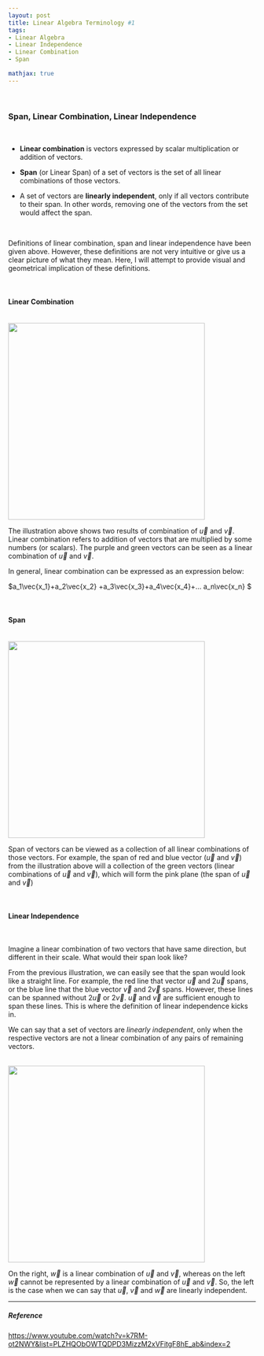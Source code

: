 ```yaml
---
layout: post
title: Linear Algebra Terminology #1
tags:
- Linear Algebra
- Linear Independence
- Linear Combination
- Span

mathjax: true
---
```


<br>

### Span, Linear Combination, Linear Independence

<br>

- **Linear combination** is vectors expressed by scalar multiplication or addition of vectors.

- **Span** (or Linear Span) of a set of vectors is the set of all linear combinations of those vectors.

- A set of vectors are **linearly independent**, only if all vectors contribute to their span. In other words, removing one of the vectors from the set would affect the span. 

<br>

Definitions of linear combination, span and linear independence have been given above. However, these definitions are not very intuitive or give us a clear picture of what they mean. Here, I will attempt to provide visual and geometrical implication of these definitions. 

<br>

#### Linear Combination

<br>

<img src= 'http://jtdaugherty.github.io/generated-images/tikz-0781b3210790e594d827f2e0f4bc3eb2eb455d98.png' width='400'> 

<br>

The illustration above shows two results of combination of  $\vec{u}$ and $\vec{v}$.
Linear combination refers to addition of vectors that are multiplied by some numbers (or scalars). The purple and green vectors can be seen as a linear combination of $\vec{u}$ and $\vec{v}$.

In general, linear combination can be expressed as an expression below:

$a_1\vec{x_1}+a_2\vec{x_2} +a_3\vec{x_3}+a_4\vec{x_4}+… a_n\vec{x_n} $

<br>

#### Span

<br>

<img src= 'http://algebra.math.ust.hk/graphic/VS004.gif' width='400' >

<br>

Span of vectors can be viewed as a collection of all linear combinations of those vectors. For example, the span of red and blue vector ($\vec{u}$ and $\vec{v}$) from the illustration above will a collection of the green vectors (linear combinations of  $\vec{u}$ and $\vec{v}$), which will form the pink plane (the span of  $\vec{u}$ and $\vec{v}$)

<br>

#### Linear Independence

<br>

Imagine a linear combination of two vectors that have same direction, but different in their scale. What would their span look like? 

From the previous illustration, we can easily see that the span would look like a straight line. For example, the red line that vector  $\vec{u}$ and $2\vec{u}$  spans, or the blue line that the blue vector  $\vec{v}$ and $2\vec{v}$ spans. However, these lines can be spanned without $2\vec{u}$ or $2\vec{v}$. $\vec{u}$ and $\vec{v}$ are sufficient enough to span these lines. This is where the definition of linear independence kicks in. 

We can say that a set of vectors are *linearly independent*, only when the respective vectors are not a linear combination of any pairs of remaining vectors. 

<br>

<img src='http://algebra.math.ust.hk/graphic/VS017.gif' width=400 >

<br>

On the right, $\vec{w}$ is a linear combination of $\vec{u}$ and $\vec{v}$, whereas on the left  $\vec{w}$ cannot be represented by a linear combination of $\vec{u}$ and $\vec{v}$. So, the left is the case when we can say that $\vec{u},\ \vec{v}$ and $\vec{w}$ are linearly independent.

-----



##### Reference

https://www.youtube.com/watch?v=k7RM-ot2NWY&list=PLZHQObOWTQDPD3MizzM2xVFitgF8hE_ab&index=2

